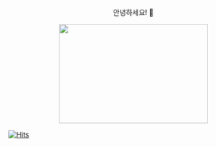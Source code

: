 <p align="center">안녕하세요! 👋</center>
<p align="center"><img src="https://i.imgur.com/pwP1M5o.gif" width="300" height="200"></p>


[![Hits](https://hits.seeyoufarm.com/api/count/incr/badge.svg?url=https%3A%2F%2Fgithub.com%2Fsanhee&count_bg=%2379C83D&title_bg=%23555555&icon=pinboard.svg&icon_color=%23E7E7E7&title=hit&edge_flat=false)](https://hits.seeyoufarm.com)



<!--
**sanhee/sanhee** is a ✨ _special_ ✨ repository because its `README.md` (this file) appears on your GitHub profile.

Here are some ideas to get you started:

- 🔭 I’m currently working on ...
- 🌱 I’m currently learning ...
- 👯 I’m looking to collaborate on ...
- 🤔 I’m looking for help with ...
- 💬 Ask me about ...
- 📫 How to reach me: ...
- 😄 Pronouns: ...
- ⚡ Fun fact: ...
-->
